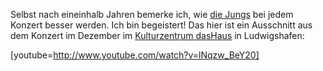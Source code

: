 <html><body><p>Selbst nach eineinhalb Jahren bemerke ich, wie <a href="http://www.twitter.com/diefelsen">die Jungs</a> bei jedem Konzert besser werden. Ich bin begeistert! Das hier ist ein Ausschnitt aus dem Konzert im Dezember im <a href="http://www.dashaus-lu.de">Kulturzentrum dasHaus</a> in Ludwigshafen:

[youtube=http://www.youtube.com/watch?v=lNqzw_BeY20]</p></body></html>